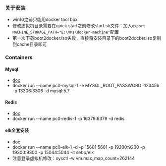 ### 关于安装
- win10之前只能用docker tool box
- 修改虚拟机目录需要在quick start之前修改start.sh文件：加入` export MACHINE_STORAGE_PATH="E:\VMs\docker-machine" `配置
- 第一次下载boot2docker.iso失败，直接将安装目录下的boot2docker.iso复制到cache目录即可

### Containers
#### Mysql
- [doc](https://store.docker.com/images/mysql)
-  docker run --name pc0-mysql-1 -e MYSQL_ROOT_PASSWORD=123456 -p 13306:3306 -d mysql:5.7

#### Redis
- [doc](https://store.docker.com/images/redis)
- docker run --name pc0-redis-1 -p 16379:6379 -d redis


#### elk全套安装
- [doc](http://elk-docker.readthedocs.io)
- docker run --name pc0-elk-1 -d -p 15601:5601 -p 19200:9200 -p 19300:9300 -p 15044:5044 -it  sebp/elk
- 注意登录虚拟机修改：sysctl -w vm.max_map_count=262144
